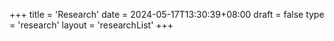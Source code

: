 +++
title = 'Research'
date = 2024-05-17T13:30:39+08:00
draft = false
type = 'research'
layout = 'researchList'
+++

